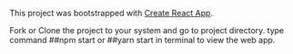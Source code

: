 This project was bootstrapped with [Create React App](https://github.com/facebook/create-react-app).

Fork or Clone the project to your system and go to project directory.
type command ##npm start or ##yarn start in terminal to view the web app.
